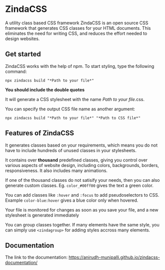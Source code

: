 # ZindaCSS
A utility class based CSS framework
ZindaCSS is an open source CSS framework that generates CSS classes for your HTML documents. This eliminates the need for writing CSS, and reduces the effort needed to design websites.

## Get started

ZindaCSS works with the help of npm. To start styling, type the following command:

`npx zindacss build "*Path to your file*"`

**You should include the double quotes**

It will generate a CSS stylesheet with the name *Path to your file*.css.

You can specify the output CSS file name as another argument:

`npx zindacss build "*Path to your file*" "*Path to CSS file*"`

## Features of ZindaCSS

It generates classes based on your requirements, which means you do not have to include hundreds of unused classes in your stylesheets.

It contains over **thousand** predefined classes, giving you control over various aspects of website design, including colors, backgrounds, borders, responsiveness. It also includes many animations.

If one of the thousand classes do not satisify your needs, then you can also generate custom classes. Eg. `color_#00ff00` gives the text a green color.

You can add classes like `:hover` and `:focus` to add pseudoselectors to CSS. Example `color-blue:hover` gives a blue color only when hovered.

Your file is monitored for changes as soon as you save your file, and a new stylesheet is generated immediately

You can group classes together. If many elements have the same style, you can simply use `<zindagroup>` for adding styles accross many elements.

## Documentation

The link to the documentation: https://anirudh-munipalli.github.io/zindacss-documentation/

